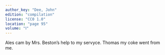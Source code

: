 ```yaml
---
author_key: "Dee, John"
edition: "compilation"
license: "CC0 1.0"
location: "page 95"
volume: "Ⅰ"
---
```

Ales cam by Mrs. Beston’s help to my servyce. Thomas my coke went from me.
